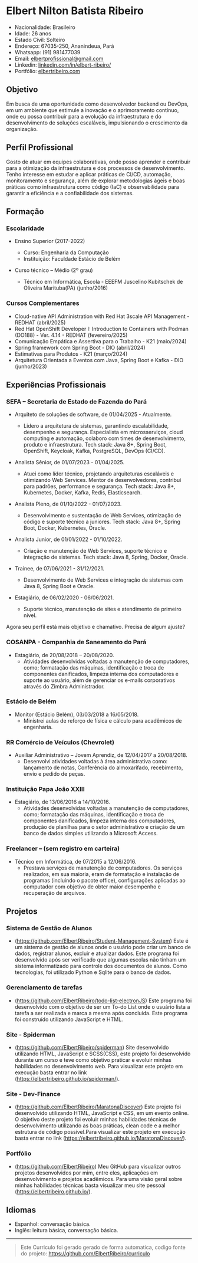# Elbert Nilton Batista Ribeiro

* Nacionalidade: Brasileiro 
* Idade: 26 anos
* Estado Civil: Solteiro
* Endereço: 67035-250, Ananindeua, Pará
* Whatsapp: (91) 981477039
* Email: [elbertprofissional@gmail.com](mailto:elbertprofissional@gmail.com)
* Linkedin: [linkedin.com/in/elbert-ribeiro/](https://www.linkedin.com/in/elbert-ribeiro/)
* Portfólio: [elbertribeiro.com](https://elbertribeiro.com/)

## Objetivo

Em busca de uma oportunidade como desenvolvedor backend ou DevOps, em um ambiente que estimule a inovação e o aprimoramento contínuo, onde eu possa contribuir para a evolução da infraestrutura e do desenvolvimento de soluções escaláveis, impulsionando o crescimento da organização.

## Perfil Profissional

Gosto de atuar em equipes colaborativas, onde posso aprender e contribuir para a otimização da infraestrutura e dos processos de desenvolvimento. Tenho interesse em estudar e aplicar práticas de CI/CD, automação, monitoramento e segurança, além de explorar metodologias ágeis e boas práticas como infraestrutura como código (IaC) e observabilidade para garantir a eficiência e a confiabilidade dos sistemas.

## Formação

### Escolaridade

- Ensino Superior (2017-2022)
  - Curso: Engenharia da Computação
  - Instituição: Faculdade Estácio de Belém

- Curso técnico – Médio (2º grau)
  - Técnico em Informática, Escola - EEEFM Juscelino Kubitschek de Oliveira Marituba(PA) (junho/2016)

### Cursos Complementares

- Cloud-native API Administration with Red Hat 3scale API Management - REDHAT (abril/2025)
- Red Hat OpenShift Developer I: Introduction to Containers with Podman (DO188) - Ver. 4.14 - REDHAT (fevereiro/2025)
- Comunicação Empática e Assertiva para o Trabalho - K21 (maio/2024)
- Spring framework com Spring Boot - DIO (abril/2024)
- Estimativas para Produtos - K21 (março/2024)
- Arquitetura Orientada a Eventos com Java, Spring Boot e Kafka - DIO (junho/2023)

## Experiências Profissionais

### SEFA – Secretaria de Estado de Fazenda do Pará

- Arquiteto de soluções de software, de 01/04/2025 - Atualmente.
  - Lidero a arquitetura de sistemas, garantindo escalabilidade, desempenho e segurança. Especialista em microsserviços, cloud computing e automação, colaboro com times de desenvolvimento, produto e infraestrutura. Tech stack: Java 8+, Spring Boot, OpenShift, Keycloak, Kafka, PostgreSQL, DevOps (CI/CD).

- Analista Sênior, de 01/07/2023 - 01/04/2025.
  - Atuei como líder técnico, projetando arquiteturas escaláveis e otimizando Web Services. Mentor de desenvolvedores, contribuí para padrões, performance e segurança. Tech stack: Java 8+, Kubernetes, Docker, Kafka, Redis, Elasticsearch.

- Analista Pleno, de 01/10/2022 - 01/07/2023.
  - Desenvolvimento e sustentação de Web Services, otimização de código e suporte técnico a juniores. Tech stack: Java 8+, Spring Boot, Docker, Kubernetes, Oracle.

- Analista Junior, de 01/01/2022 - 01/10/2022.
  - Criação e manutenção de Web Services, suporte técnico e integração de sistemas. Tech stack: Java 8, Spring, Docker, Oracle.

- Trainee, de 07/06/2021 - 31/12/2021.
  - Desenvolvimento de Web Services e integração de sistemas com Java 8, Spring Boot e Oracle.

- Estagiário, de 06/02/2020 - 06/06/2021.
  - Suporte técnico, manutenção de sites e atendimento de primeiro nível.

Agora seu perfil está mais objetivo e chamativo. Precisa de algum ajuste?

### COSANPA - Companhia de Saneamento do Pará

- Estagiário, de 20/08/2018 – 20/08/2020.
  - Atividades desenvolvidas voltadas a manutenção de computadores, como; formatação das máquinas, identificação e troca de componentes danificados, limpeza interna dos computadores e suporte ao usuário, além de gerenciar os e-mails corporativos através do Zimbra Administrador.

### Estácio de Belém

- Monitor (Estácio Belém), 03/03/2018 a 16/05/2018.
  - Ministrei aulas de reforço de física e cálculo para acadêmicos de engenharia.

### RR Comércio de Veículos (Chevrolet)

- Auxiliar Administrativo – Jovem Aprendiz, de 12/04/2017 a 20/08/2018.
  - Desenvolvi atividades voltadas à área administrativa como: lançamento de notas, Conferência do almoxarifado, recebimento, envio e pedido de peças.

### Instituição Papa João XXIII

- Estagiário, de 13/06/2016 a 14/10/2016.
  - Atividades desenvolvidas voltadas a manutenção de computadores, como; formatação das máquinas, identificação e troca de componentes danificados, limpeza interna dos computadores, produção de planilhas para o setor administrativo e criação de um banco de dados simples utilizando a Microsoft Access.

### Freelancer – (sem registro em carteira)

- Técnico em Informática, de 07/2015 a 12/06/2016.
  - Prestava serviços de manutenção de computadores. Os serviços realizados, em sua maioria, eram de formatação e instalação de programas (incluindo o pacote office), configurações aplicadas ao computador com objetivo de obter maior desempenho e recuperação de arquivos. 

## Projetos 

### Sistema de Gestão de Alunos
- (https://github.com/ElbertRibeiro/Student-Management-System) 
Este é um sistema de gestão de alunos onde o usuário pode criar um 
banco de dados, registrar alunos, excluir e atualizar dados. Este programa foi desenvolvido após ser verificado que algumas escolas não tinham um sistema informatizado para controle dos documentos de alunos. Como 
tecnologias, foi utilizado Python e Sqlite para o banco de dados.

### Gerenciamento de tarefas 
- (https://github.com/ElbertRibeiro/todo-list-electronJS) 
Este programa foi desenvolvido com o objetivo de ser um To-do List onde o usuário lista a tarefa a ser realizada e marca a mesma após concluída. Este programa foi construído utilizando JavaScript e HTML.

### Site - Spiderman 
- (https://github.com/ElbertRibeiro/spiderman) 
Site desenvolvido utilizando HTML, JavaScript e SCSS(CSS), este projeto foi desenvolvido durante um curso e teve como objetivo praticar e evoluir minhas habilidades no desenvolvimento web. Para visualizar este projeto em execução basta entrar no link (https://elbertribeiro.github.io/spiderman/).

###  Site - Dev-Finance 
- (https://github.com/ElbertRibeiro/MaratonaDiscover) 
Este projeto foi desenvolvido utilizando HTML, JavaScript e CSS, em um evento online. O objetivo deste projeto foi evoluir minhas habilidades técnicas de desenvolvimento utilizando as boas práticas, clean code e a melhor estrutura de código possível.Para visualizar este projeto em execução basta entrar no link (https://elbertribeiro.github.io/MaratonaDiscover/). 

### Portfólio 
- (https://github.com/ElbertRibeiro) 
Meu GitHub para visualizar outros projetos desenvolvidos por mim, entre eles, aplicações em desenvolvimento e projetos acadêmicos. Para uma visão geral sobre minhas habilidades técnicas basta visualizar meu site pessoal 
(https://elbertribeiro.github.io/).

## Idiomas 
* Espanhol: conversação básica. 
* Inglês: leitura básica, conversação básica. 

----

> Este Curriculo foi gerado gerado de forma automatica, codigo fonte do projeto: https://github.com/ElbertRibeiro/curriculo
